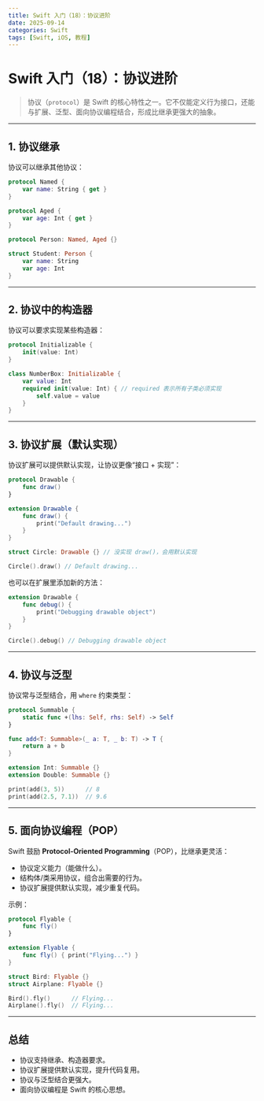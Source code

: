 ```yaml
---
title: Swift 入门（18）：协议进阶
date: 2025-09-14
categories: Swift
tags: [Swift, iOS, 教程]
---
```


# Swift 入门（18）：协议进阶

> 协议（`protocol`）是 Swift 的核心特性之一。它不仅能定义行为接口，还能与扩展、泛型、面向协议编程结合，形成比继承更强大的抽象。

---

## 1. 协议继承

协议可以继承其他协议：

```swift
protocol Named {
    var name: String { get }
}

protocol Aged {
    var age: Int { get }
}

protocol Person: Named, Aged {}

struct Student: Person {
    var name: String
    var age: Int
}
```

---

## 2. 协议中的构造器

协议可以要求实现某些构造器：

```swift
protocol Initializable {
    init(value: Int)
}

class NumberBox: Initializable {
    var value: Int
    required init(value: Int) { // required 表示所有子类必须实现
        self.value = value
    }
}
```

---

## 3. 协议扩展（默认实现）

协议扩展可以提供默认实现，让协议更像“接口 + 实现”：

```swift
protocol Drawable {
    func draw()
}

extension Drawable {
    func draw() {
        print("Default drawing...")
    }
}

struct Circle: Drawable {} // 没实现 draw()，会用默认实现

Circle().draw() // Default drawing...
```

也可以在扩展里添加新的方法：

```swift
extension Drawable {
    func debug() {
        print("Debugging drawable object")
    }
}

Circle().debug() // Debugging drawable object
```

---

## 4. 协议与泛型

协议常与泛型结合，用 `where` 约束类型：

```swift
protocol Summable {
    static func +(lhs: Self, rhs: Self) -> Self
}

func add<T: Summable>(_ a: T, _ b: T) -> T {
    return a + b
}

extension Int: Summable {}
extension Double: Summable {}

print(add(3, 5))      // 8
print(add(2.5, 7.1))  // 9.6
```

---

## 5. 面向协议编程（POP）

Swift 鼓励 **Protocol-Oriented Programming**（POP），比继承更灵活：

- 协议定义能力（能做什么）。
- 结构体/类采用协议，组合出需要的行为。
- 协议扩展提供默认实现，减少重复代码。

示例：

```swift
protocol Flyable {
    func fly()
}

extension Flyable {
    func fly() { print("Flying...") }
}

struct Bird: Flyable {}
struct Airplane: Flyable {}

Bird().fly()      // Flying...
Airplane().fly()  // Flying...
```

---

## 总结

- 协议支持继承、构造器要求。
- 协议扩展提供默认实现，提升代码复用。
- 协议与泛型结合更强大。
- 面向协议编程是 Swift 的核心思想。
